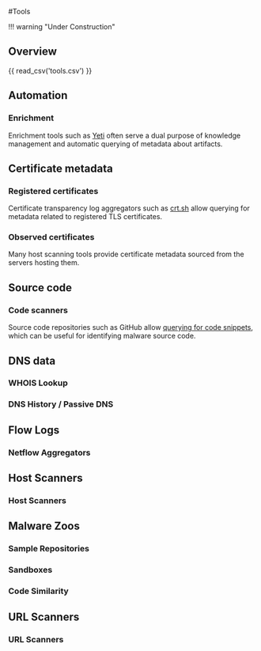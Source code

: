 #Tools

!!! warning "Under Construction"

## Overview

{{ read_csv('tools.csv') }}

## Automation

### Enrichment

Enrichment tools such as [Yeti](https://yeti-platform.io/) often serve a dual purpose of knowledge management and automatic querying of metadata about artifacts.

## Certificate metadata

### Registered certificates

Certificate transparency log aggregators such as [crt.sh](https://crt.sh/) allow querying for metadata related to registered TLS certificates.

### Observed certificates

Many host scanning tools provide certificate metadata sourced from the servers hosting them.

## Source code

### Code scanners

Source code repositories such as GitHub allow [querying for code snippets](https://github.com/search), which can be useful for identifying malware source code.

## DNS data

### WHOIS Lookup

### DNS History / Passive DNS

## Flow Logs

### Netflow Aggregators

## Host Scanners

### Host Scanners

## Malware Zoos

### Sample Repositories

### Sandboxes

### Code Similarity

## URL Scanners

### URL Scanners